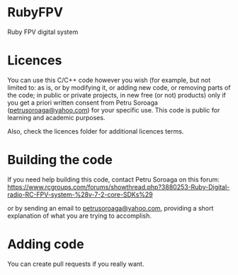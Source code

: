# RubyFPV
Ruby FPV digital system

# Licences

You can use this C/C++ code however you wish (for example, but not limited to: as is, or by modifying it, or adding new code, or removing parts of the code; in public or private projects, in new free (or not) products) only if you get a priori written consent from Petru Soroaga (petrusoroaga@yahoo.com) for your specific use.
This code is public for learning and academic purposes.

Also, check the licences folder for additional licences terms.

# Building the code

If you need help building this code, contact Petru Soroaga on this forum:
https://www.rcgroups.com/forums/showthread.php?3880253-Ruby-Digital-radio-RC-FPV-system-%28v-7-2-core-SDKs%29

or by sending an email to petrusoroaga@yahoo.com, providing a short explanation of what you are trying to accomplish.

# Adding code

You can create pull requests if you really want.
